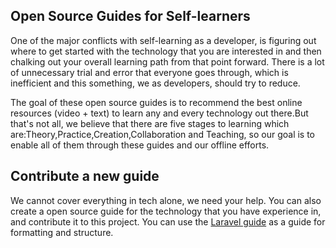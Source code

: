 ## Open Source Guides for Self-learners

One of the major conflicts with self-learning as a developer, is figuring out where to get started with the technology that you are interested in and then chalking out your overall learning path from that point forward. There is a lot of unnecessary trial and error that everyone goes through, which is inefficient and this something, we as developers, should try to reduce. 

The goal of these open source guides is to recommend the best online resources (video + text) to learn any and every technology out there.But that's not all, we believe that there are five stages to learning which are:Theory,Practice,Creation,Collaboration and Teaching, so our goal is to enable all of them through these guides and our offline efforts.

## Contribute a new guide
We cannot cover everything in tech alone, we need your help. You can also create a open source guide for the technology that you have experience in, and contribute it to this project. You can use the [Laravel guide](https://github.com/coderplex/learn/blob/master/web-dev/Backend/Learn-Laravel.md) as a guide for formatting and structure. 
